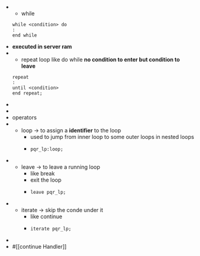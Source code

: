 - - while
  ```
  while <condition> do
  :
  end while		
  ```
- __executed in server ram__
- - repeat loop
  like do while
  __no condition to enter but condition to leave__
  ```
  repeat 
  :
  until <condition>
  end repeat;
  ```
-
-
- operators
- - loop -> to assign a __identifier__ to the loop
	- used to jump from inner loop to some outer loops in nested loops
	- ```
	  pqr_lp:loop;
	  ```
- - leave -> to leave a running loop
	- like break
	- exit the loop
	- ```
	  leave pqr_lp;
	  ```
- - iterate -> skip the conde under it
	- like continue
	- ```
	  iterate pqr_lp;
	  ```
-
- #[[continue Handler]]
